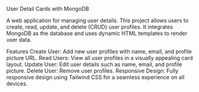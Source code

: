 User Detail Cards with MongoDB

A web application for managing user details. This project allows users to create, read, update, and delete (CRUD) user profiles. It integrates MongoDB as the database and uses dynamic HTML templates to render user data.

Features
Create User: Add new user profiles with name, email, and profile picture URL.
Read Users: View all user profiles in a visually appealing card layout.
Update User: Edit user details such as name, email, and profile picture.
Delete User: Remove user profiles.
Responsive Design: Fully responsive design using Tailwind CSS for a seamless experience on all devices.
